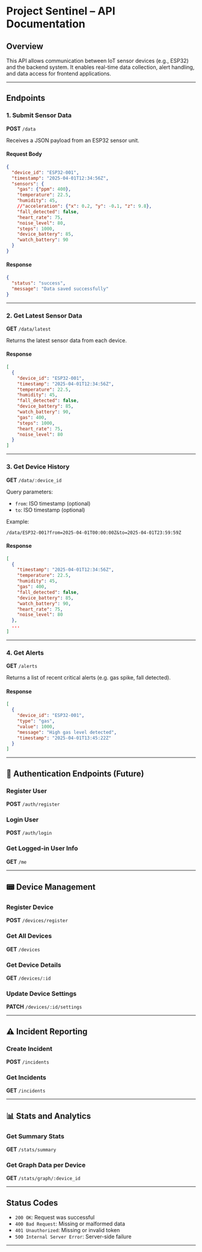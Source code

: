 # Project Sentinel – API Documentation

## Overview

This API allows communication between IoT sensor devices (e.g., ESP32) and the backend system. It enables real-time data collection, alert handling, and data access for frontend applications.

---

## Endpoints

### 1. Submit Sensor Data

**POST** `/data`

Receives a JSON payload from an ESP32 sensor unit.

#### Request Body

```json
{
  "device_id": "ESP32-001",
  "timestamp": "2025-04-01T12:34:56Z",
  "sensors": {
    "gas": {"ppm": 400},
    "temperature": 22.5,
    "humidity": 45,
    //"acceleration": {"x": 0.2, "y": -0.1, "z": 9.8},
    "fall_detected": false,
    "heart_rate": 75,
    "noise_level": 80,
    "steps": 1000,
    "device_battery": 85,
    "watch_battery": 90
  }
}
```

#### Response

```json
{
  "status": "success",
  "message": "Data saved successfully"
}
```

---

### 2. Get Latest Sensor Data

**GET** `/data/latest`

Returns the latest sensor data from each device.

#### Response

```json
[
  {
    "device_id": "ESP32-001",
    "timestamp": "2025-04-01T12:34:56Z",
    "temperature": 22.5,
    "humidity": 45,
    "fall_detected": false,
    "device_battery": 85,
    "watch_battery": 90,
    "gas": 400,
    "steps": 1000,
    "heart_rate": 75,
    "noise_level": 80
  }
]
```

---

### 3. Get Device History

**GET** `/data/:device_id`

Query parameters:

- `from`: ISO timestamp (optional)
- `to`: ISO timestamp (optional)

Example:

```plaintext
/data/ESP32-001?from=2025-04-01T00:00:00Z&to=2025-04-01T23:59:59Z
```

#### Response

```json
[
  {
    "timestamp": "2025-04-01T12:34:56Z",
    "temperature": 22.5,
    "humidity": 45,
    "gas": 400,
    "fall_detected": false,
    "device_battery": 85,
    "watch_battery": 90,
    "heart_rate": 75,
    "noise_level": 80
  },
  ...
]
```

---

### 4. Get Alerts

**GET** `/alerts`

Returns a list of recent critical alerts (e.g. gas spike, fall detected).

#### Response

```json
[
  {
    "device_id": "ESP32-001",
    "type": "gas",
    "value": 1000,
    "message": "High gas level detected",
    "timestamp": "2025-04-01T13:45:22Z"
  }
]
```

---

## 🔐 Authentication Endpoints (Future)

### Register User

**POST** `/auth/register`

### Login User

**POST** `/auth/login`

### Get Logged-in User Info

**GET** `/me`

---

## 📟 Device Management

### Register Device

**POST** `/devices/register`

### Get All Devices

**GET** `/devices`

### Get Device Details

**GET** `/devices/:id`

### Update Device Settings

**PATCH** `/devices/:id/settings`

---

## ⚠️ Incident Reporting

### Create Incident

**POST** `/incidents`

### Get Incidents

**GET** `/incidents`

---

## 📊 Stats and Analytics

### Get Summary Stats

**GET** `/stats/summary`

### Get Graph Data per Device

**GET** `/stats/graph/:device_id`

---

## Status Codes

- `200 OK`: Request was successful
- `400 Bad Request`: Missing or malformed data
- `401 Unauthorized`: Missing or invalid token
- `500 Internal Server Error`: Server-side failure

---

